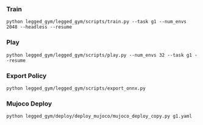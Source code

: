 ### Train
```
python legged_gym/legged_gym/scripts/train.py --task g1 --num_envs 2048 --headless --resume
```

### Play
```
python legged_gym/legged_gym/scripts/play.py --num_envs 32 --task g1 --resume
```

### Export Policy
```
python legged_gym/legged_gym/scripts/export_onnx.py
```

### Mujoco Deploy
```
python legged_gym/deploy/deploy_mujoco/mujoco_deploy_copy.py g1.yaml
```
